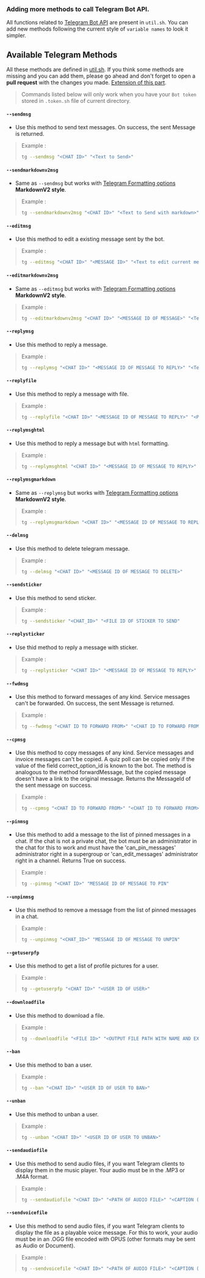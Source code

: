 ### Adding more methods to call Telegram Bot API.

All functions related to [Telegram Bot API](https://core.telegram.org/bots/api) are present in  `util.sh`. You can add new methods following the current style of `variable names` to look it simpler.


## Available Telegram Methods
All these methods are defined in [util.sh](https://github.com/noobyysauraj/telegram-bash-bot/blob/master/util.sh). If you think some methods are missing and you can add them, please go ahead and don't forget to open a __pull request__ with the changes you made. [Extension of this part](https://noobyysauraj.github.io/telegram-bash-bot/#stored-variables).
> Commands listed below will only work when you have your `Bot token` stored in `.token.sh` file of current directory.

#### `--sendmsg`
- Use this method to send text messages. On success, the sent Message is returned.
> Example :
> ```bash
> tg --sendmsg "<CHAT ID>" "<Text to Send>"
> ```

#### `--sendmarkdownv2msg`
- Same as `--sendmsg` but works with [Telegram Formatting options](https://core.telegram.org/bots/api#formatting-options) __MarkdownV2 style__.
> Example :
> ```bash
> tg --sendmarkdownv2msg "<CHAT ID>" "<Text to Send with markdown>"
> ```

#### `--editmsg `
- Use this method to edit a existing message sent by the bot.
> Example :
> ```bash
> tg --editmsg "<CHAT ID>" "<MESSAGE ID>" "<Text to edit current message>"
> ```

#### `--editmarkdownv2msg`
- Same as `--editmsg` but works with [Telegram Formatting options](https://core.telegram.org/bots/api#formatting-options) __MarkdownV2 style__.
> Example :
> ```bash
> tg --editmarkdownv2msg "<CHAT ID>" "<MESSAGE ID OF MESSAGE>" "<Text with markdown to edit current message>"
> ```


#### `--replymsg`
- Use this method to reply a message.
> Example :
> ```bash
> tg --replymsg "<CHAT ID>" "<MESSAGE ID OF MESSAGE TO REPLY>" "<Text to Reply>"
> ```


#### `--replyfile`
- Use this method to reply a message with file.
> Example :
> ```bash
> tg --replyfile "<CHAT ID>" "<MESSAGE ID OF MESSAGE TO REPLY>" "<Path of file to Reply>"
> ```

#### `--replymsghtml`
- Use this method to reply a message but with `html` formatting.
> Example :
> ```bash
> tg --replymsghtml "<CHAT ID>" "<MESSAGE ID OF MESSAGE TO REPLY>" "<Text to Reply with HTML Formatting>"
> ```

#### `--replymsgmarkdown`
- Same as `--replymsg` but works with [Telegram Formatting options](https://core.telegram.org/bots/api#formatting-options) __MarkdownV2 style__.
> Example :
> ```bash
> tg --replymsgmarkdown "<CHAT ID>" "<MESSAGE ID OF MESSAGE TO REPLY>" "<Text to Reply with markdown Formatting>"
> ```

#### `--delmsg`
- Use this method to delete telegram message.
> Example :
> ```bash
> tg --delmsg "<CHAT ID>" "<MESSAGE ID OF MESSAGE TO DELETE>"
> ```

#### `--sendsticker`
- Use this method to send sticker.
> Example :
> ```bash
> tg --sendsticker "<CHAT_ID>" "<FILE ID OF STICKER TO SEND"
> ```

#### `--replysticker`
- Use thid method to reply a message with sticker.
> Example :
> ```bash
> tg --replysticker "<CHAT ID>" "<MESSAGE ID OF MESSAGE TO REPLY>" "<FILE ID OF STICKER TO REPLY"
> ```

#### `--fwdmsg`
- Use this method to forward messages of any kind. Service messages can't be forwarded. On success, the sent Message is returned.
> Example :
> ```bash
> tg --fwdmsg "<CHAT ID TO FORWARD FROM>" "<CHAT ID TO FORWARD FROM>" "MESSAGE OF MESSAGE TO FORWARD"
> ```

#### `--cpmsg`
- Use this method to copy messages of any kind. Service messages and invoice messages can't be copied. A quiz poll can be copied only if the value of the field correct_option_id is known to the bot. The method is analogous to the method forwardMessage, but the copied message doesn't have a link to the original message. Returns the MessageId of the sent message on success.
> Example :
> ```bash
> tg --cpmsg "<CHAT ID TO FORWARD FROM>" "<CHAT ID TO FORWARD FROM>" "MESSAGE ID OF MESSAGE TO FORWARD"
> ```

#### `--pinmsg`
- Use this method to add a message to the list of pinned messages in a chat. If the chat is not a private chat, the bot must be an administrator in the chat for this to work and must have the 'can_pin_messages' administrator right in a supergroup or 'can_edit_messages' administrator right in a channel. Returns True on success.
> Example :
> ```bash
> tg --pinmsg "<CHAT ID>" "MESSAGE ID OF MESSAGE TO PIN"
> ```


#### `--unpinmsg`
- Use this method to remove a message from the list of pinned messages in a chat.
> Example :
> ```bash
> tg --unpinmsg "<CHAT_ID>" "MESSAGE ID OF MESSAGE TO UNPIN"
> ```

#### `--getuserpfp`
- Use this method to get a list of profile pictures for a user.
> Example :
> ```bash
> tg --getuserpfp "<CHAT ID>" "<USER ID OF USER>"
> ```


#### `--downloadfile`
- Use this method to download a file.
> Example :
> ```bash
> tg --downloadfile "<FILE ID>" "<OUTPUT FILE PATH WITH NAME AND EXTENSION>"
> ```

#### `--ban`
- Use this method to ban a user.
> Example :
> ```bash
> tg --ban "<CHAT ID>" "<USER ID OF USER TO BAN>"
> ```

#### `--unban`
- Use this method to unban a user.
> Example :
> ```bash
> tg --unban "<CHAT ID>" "<USER ID OF USER TO UNBAN>"
> ```

#### `--sendaudiofile`
- Use this method to send audio files, if you want Telegram clients to display them in the music player. Your audio must be in the .MP3 or .M4A format.
> Example :
> ```bash
> tg --sendaudiofile "<CHAT ID>" "<PATH OF AUDIO FILE>" "<CAPTION (Optional)"
> ```

#### `--sendvoicefile`
- Use this method to send audio files, if you want Telegram clients to display the file as a playable voice message. For this to work, your audio must be in an .OGG file encoded with OPUS (other formats may be sent as Audio or Document).
> Example :
> ```bash
> tg --sendvoicefile "<CHAT ID>" "<PATH OF AUDIO FILE>" "<CAPTION (Optional)"
> ```
